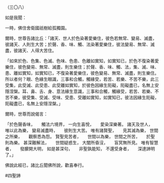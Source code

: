 （三〇八）

如是我聞：

一時，佛住舍衛國祇樹給孤獨園。

爾時，世尊告諸比丘：「諸天、世人於色染著愛樂住，彼色若無常、變易、滅盡，彼諸天、人則生大苦；於聲、香、味、觸、法染著愛樂住，彼法變易、無常、滅盡，彼諸天、人得大苦住。

「如來於色、色集、色滅、色味、色患、色離如實知，如實知已，於色不復染著愛樂住，彼色變易、無常、滅盡，則生樂住；於聲、香、味、觸、法，集、滅、味、患、離如實知，如實知已，不復染著愛樂住，彼色變易、無常、滅盡，則生樂住。所以者何？眼、色緣生眼識，三事和合觸，觸緣受，若苦、若樂、不苦不樂，此三受集，此受滅、此受患、此受離如實知，於彼色因緣生阨礙，阨礙盡已，名無上安隱涅槃。耳、鼻、舌、身、意法緣生意識，三事和合觸，觸緣受，若苦、若樂、不苦不樂，彼受集、受滅、受味、受患、受離如實知，如實知已，彼法因緣生阨礙，阨礙盡已，名無上安隱涅槃。」

爾時，世尊而說偈言：

「於色聲香味，　　觸法六境界，
一向生喜悅，　　愛染深樂著。
諸天及世人，　　唯以此為樂，
變易滅盡時，　　彼則生大苦。
唯有諸賢聖，　　見其滅為樂，
世間之所樂，　　觀察悉為怨。
賢聖見苦者，　　世間以為樂，
世間之所苦，　　於聖則為樂。
甚深難解法，　　世間疑惑生，
大闇所昏沒，　　盲冥無所見。
唯有智慧者，　　發朦開大明，
如是甚深句，　　非聖孰能知，
不還受身者，　　深達諦明了。」

佛說此經已，諸比丘聞佛所說，歡喜奉行。



#四聖諦
